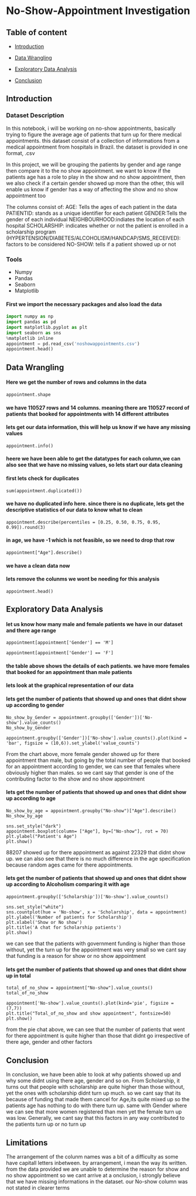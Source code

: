 # No-Show-Appointment Investigation
## Table of content

   - [Introduction](Introduction)
   
   - [Data Wrangling](Data-Wrangling)
   
   - [Exploratory Data Analysis](Exploratory-Data-Analysis)
   
   - [Conclusion](Conclusion)

## Introduction
### Dataset Description

In this notebook, i will be working on no-show appointments, basically trying to figure the average age of patients that turn up for there medical appointments. this dataset consist of a collection of informations from a medical appointment from hospitals in Brazil. the dataset is provided in one format, .csv

In this project, we will be grouping the patients by gender and age range then compare it to the no show appointment. we want to know if the patients age has a role to play in the show and no show appointment, then we also check if a certain gender showed up more than the other, this will enable us know if gender has a way of affecting the show and no show appointment too

The columns consist of: AGE: Tells the ages of each patient in the data PATIENTID: stands as a unique identifier for each patient GENDER:Tells the gender of each individual NEIGHBOURHOOD:indiates the location of each hospital SCHOLARSHIP: indicates whether or not the patient is enrolled in a scholarship program (HYPERTENSION/DIABETES/ALCOHOLISM/HANDCAP/SMS_RECEIVED): factors to be considered NO-SHOW: tells if a patient showed up or not

### Tools
- Numpy
- Pandas
- Seaborn
- Matplotlib

#### First we import the necessary packages and also load the data

```python
import numpy as np
import pandas as pd
import matplotlib.pyplot as plt
import seaborn as sns
%matplotlib inline
appointment = pd.read_csv('noshowappointments.csv')
appointment.head()
```


## Data Wrangling
#### Here we get the number of rows and columns in the data

```appointment.shape```

#### we have 110527 rows and 14 columns. meaning there are 110527 record of patients that booked for appointments with 14 different attributes
#### lets get our data information, this will help us know if we have any missing values

```appointment.info()```

#### heere we have been able to get the datatypes for each column,we can also see that we have no missing values, so lets start our data cleaning
#### first lets check for duplicates

```sum(appointment.duplicated())```

#### we have no duplicated info here. since there is no duplicate, lets get the descriptive statistics of our data to know what to clean

```appointment.describe(percentiles = [0.25, 0.50, 0.75, 0.95, 0.99]).round(3)```

#### in age, we have -1 which is not feasible, so we need to drop that row

```appointment.drop(appointment[appointment["Age"] == appointment["Age"].min()].index, inplace = True)
appointment["Age"].describe()
```

#### we have a clean data now
#### lets remove the colunms we wont be needing for this analysis

```appointment.drop(['AppointmentID','ScheduledDay', 'Neighbourhood'], axis = 1, inplace =True )
appointment.head()
```

## Exploratory Data Analysis
#### let us know how many male and female patients we have in our dataset and there age range
```appointment[appointment['Gender'] == 'M']```

```appointment[appointment['Gender'] == 'F']```
 
#### the table above shows the details of each patients. we have more females that booked for an appointment than male patients


#### lets look at the graphical representation of our data

#### lets get the number of patients that showed up and ones that didnt show up according to gender
```
No_show_by_Gender = appointment.groupby(['Gender'])['No-show'].value_counts()
No_show_by_Gender
```

```appointment.groupby(['Gender'])['No-show'].value_counts().plot(kind = 'bar', figsize = (10,6)).set_ylabel('value_counts')```

From the chart above, more female gender showed up for there appointment than male, but going by the total number of people that booked for an appointment according to gender, we can see that females where obviously higher than males. so we cant say that gender is one of the contributing factor to the show and no show appointment

#### lets get the number of patients that showed up and ones that didnt show up according to age
```
No_show_by_age = appointment.groupby("No-show")["Age"].describe()
No_show_by_age
```


```
sns.set_style("dark")
appointment.boxplot(column= ["Age"], by=["No-show"], rot = 70)
plt.ylabel("Patient's Age")
plt.show()
```
88207 showed up for there appointment as against 22329 that didnt show up. we can also see that there is no much difference in the age specification because random ages came for there appointments.

#### lets get the number of patients that showed up and ones that didnt show up according to Alcoholism comparing it with age
```
appointment.groupby(['Scholarship'])['No-show'].value_counts()
```

```
sns.set_style("white")
sns.countplot(hue = 'No-show', x = 'Scholarship', data = appointment)
plt.ylabel('Number of patients for Scholarship')
plt.xlabel('Show or No show')
plt.title('A chat for Scholarship patients')
plt.show()
```
we can see that the patients with government funding is higher than those without, yet the turn up for the appointment was very small so we cant say that funding is a reason for show or no show appointment

#### lets get the number of patients that showed up and ones that didnt show up in total
```
total_of_no_show = appointment["No-show"].value_counts()
total_of_no_show
```

```
appointment['No-show'].value_counts().plot(kind='pie', figsize = (7,7))
plt.title("Total_of_no_show and show appointment", fontsize=50)
plt.show()
```
from the pie chat above, we can see that the number of patients that went for there appointment is quite higher than those that didnt go irrespective of there age, gender and other factors

## Conclusion
In conclusion, we have been able to look at why patients showed up and why some didnt using there age, gender and so on. From Scholarship, it turns out that people with scholarship are quite higher than those without, yet the ones with scholarship didnt turn up much. so we cant say that its because of funding that made them cancel for Age,its quite mixed up so the patients age has nothing to do with there turn up. same with Gender where we can see that more women registered than men yet the female turn up was low. Generally, we cant say that this factors in any way contributed to the patients turn up or no turn up

## Limitations
The arrangement of the colunm names was a bit of a difficulty as some have capitall letters inbetween. by arrangement, i mean the way its written. from the data provided we are unable to determine the reason for show and no show appointment so we cant arrive at a onclusion, i strongly believe that we have missing informations in the dataset. our No-show column was not stated in clearer terms











